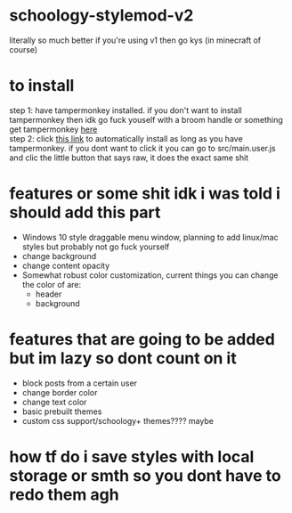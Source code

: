 # schoology-stylemod-v2
literally so much better if you're using v1 then go kys (in minecraft of course)

# to install
step 1: have tampermonkey installed. if you don't want to install tampermonkey then idk go fuck youself with a broom handle or something <br>
get tampermonkey [here](https://www.tampermonkey.net/) <br>
step 2: click [this link](https://github.com/bean-frog/schoology-stylemod-v2/raw/main/src/main.user.js) to automatically install as long as you have tampermonkey. if you dont want to click it you can go to src/main.user.js and clic the little button that says raw, it does the exact same shit

# features or some shit idk i was told i should add this part
  - Windows 10 style draggable menu window, planning to add linux/mac styles but probably not go fuck yourself <br>
  - change background
  - change content opacity
  - Somewhat robust color customization, current things you can change the color of are:
    - header
    - background
  
# features that are going to be added but im lazy so dont count on it
  - block posts from a certain user
  - change border color
  - change text color
  - basic prebuilt themes
  - custom css support/schoology+ themes???? maybe
  
  # how tf do i save styles with local storage or smth so you dont have to redo them agh
